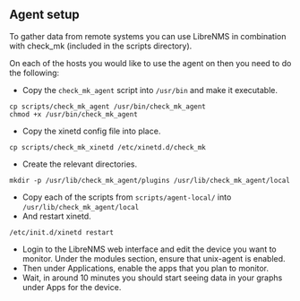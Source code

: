 Agent setup
-----------

To gather data from remote systems you can use LibreNMS in combination with check_mk (included in the scripts directory).

On each of the hosts you would like to use the agent on then you need to do the following:

* Copy the `check_mk_agent` script into `/usr/bin` and make it executable.

```shell
cp scripts/check_mk_agent /usr/bin/check_mk_agent
chmod +x /usr/bin/check_mk_agent
```

* Copy the xinetd config file into place.

```shell
cp scripts/check_mk_xinetd /etc/xinetd.d/check_mk
```

* Create the relevant directories.

```shell
mkdir -p /usr/lib/check_mk_agent/plugins /usr/lib/check_mk_agent/local
```

* Copy each of the scripts from `scripts/agent-local/` into `/usr/lib/check_mk_agent/local`
* And restart xinetd.

```shell
/etc/init.d/xinetd restart
```

* Login to the LibreNMS web interface and edit the device you want to monitor. Under the modules section, ensure that unix-agent is enabled.
* Then under Applications, enable the apps that you plan to monitor.
* Wait, in around 10 minutes you should start seeing data in your graphs under Apps for the device.
